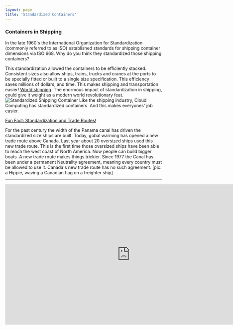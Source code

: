 ```yaml
---
layout: page
title: 'Standardized Containers'
---
```


### Containers in Shipping

In the late 1960's the International Organization for Standardization (commonly referred to as ISO) established standards for shipping container dimensions via ISO 668. Why do you think they standardized those shipping containers? 

This standardization allowed the containers to be efficiently stacked. Consistent sizes also allow ships, trains, trucks and cranes at the ports to be specially fitted or built to a single size specification. This efficiency saves millions of dollars, and time. This makes shipping and transportation easier! [World shipping](https://www.worldshipping.org/about-the-industry/containers). The enormous impact of standardization in shipping, could give it weight as a modern world revolutionary feat. 
![Standardized Shipping Container]({{site.baseurl}}/images/shipping.png) 
Like the shipping industry, Cloud Computing has standardized containers. And this makes everyones' job easier.  

<a href="#demo1f" data-toggle="collapse">Fun Fact: Standardization and Trade Routes!</a>
<div id="demo1f" class="collapse">
For the past century the width of the Panama canal has driven the standardized size ships are built. Today, gobal warming has opened a new trade route above Canada. Last year about 20 oversized ships used this new trade route. This is the first time those oversized ships have been able to reach the west coast of North America. Now people can build bigger boats. A new trade route makes things trickier. Since 1977 the Canal has been under a permanent Neutrality agreement, meaning every country must be allowed to use it. Canada's new trade route has no such agreement. [pic: a Hippie, waving a Canadian flag on a freighter ship]

<hr />
<iframe width='800' height='450' src="https://www.youtube.com/embed/ZcDwtO4RWmo&list=RDCMUC9RM-iSvTu1uPJb8X5yp3EQ&index=2" frameborder="0" allowfullscreen></iframe>
</div>
<br>
